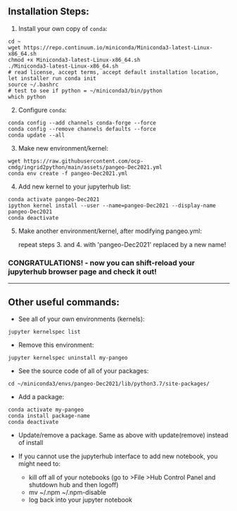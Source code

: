 ## Installation Steps:

1. Install your own copy of `conda`:

```
cd ~
wget https://repo.continuum.io/miniconda/Miniconda3-latest-Linux-x86_64.sh
chmod +x Miniconda3-latest-Linux-x86_64.sh
./Miniconda3-latest-Linux-x86_64.sh
# read license, accept terms, accept default installation location, let installer run conda init
source ~/.bashrc
# test to see if python = ~/miniconda3/bin/python
which python
```

2. Configure `conda`:

```
conda config --add channels conda-forge --force
conda config --remove channels defaults --force
conda update --all
```

3. Make new environment/kernel:

```
wget https://raw.githubusercontent.com/ocp-cmdg/ingrid2python/main/assets/pangeo-Dec2021.yml
conda env create -f pangeo-Dec2021.yml
```

4. Add new kernel to your jupyterhub list:

```
conda activate pangeo-Dec2021
ipython kernel install --user --name=pangeo-Dec2021 --display-name pangeo-Dec2021
conda deactivate
```

5. Make another environment/kernel, after modifying pangeo.yml:

    repeat steps 3. and 4. with 'pangeo-Dec2021' replaced by a new name!
    
### CONGRATULATIONS! - now you can shift-reload your jupyterhub browser page and check it out!

---

## Other useful commands:

- See all of your own environments (kernels):

```
jupyter kernelspec list
```

- Remove this environment:

```
jupyter kernelspec uninstall my-pangeo
```

- See the source code of all of your packages:

```
cd ~/miniconda3/envs/pangeo-Dec2021/lib/python3.7/site-packages/
```


- Add a package:

```
conda activate my-pangeo
conda install package-name
conda deactivate
```

- Update/remove a package. Same as above with update(remove) instead of install


- If you cannot use the jupyterhub interface to add new notebook, you might need to:
  - kill off all of your notebooks (go to >File >Hub Control Panel  and shutdown hub and then logoff)
  - mv ~/.npm ~/.npm-disable
  - log back into your jupyter notebook
